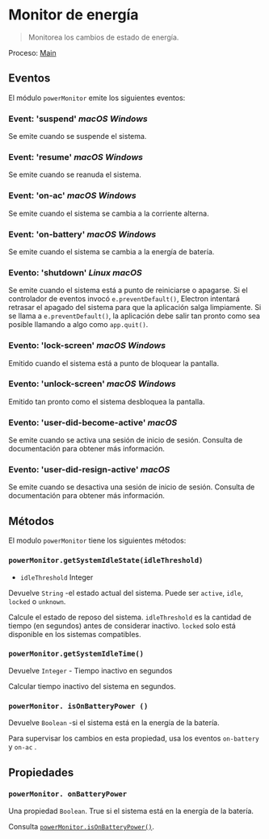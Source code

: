 # Monitor de energía

> Monitorea los cambios de estado de energía.

Proceso: [Main](../glossary.md#main-process)

## Eventos

El módulo `powerMonitor` emite los siguientes eventos:

### Event: 'suspend' _macOS_ _Windows_

Se emite cuando se suspende el sistema.

### Event: 'resume' _macOS_ _Windows_

Se emite cuando se reanuda el sistema.

### Event: 'on-ac' _macOS_ _Windows_

Se emite cuando el sistema se cambia a la corriente alterna.

### Event: 'on-battery' _macOS_  _Windows_

Se emite cuando el sistema se cambia a la energía de batería.

### Evento: 'shutdown' _Linux_ _macOS_

Se emite cuando el sistema está a punto de reiniciarse o apagarse. Si el controlador de eventos invocó `e.preventDefault()`, Electron intentará retrasar el apagado del sistema para que la aplicación salga limpiamente. Si se llama a `e.preventDefault()`, la aplicación debe salir tan pronto como sea posible llamando a algo como `app.quit()`.

### Evento: 'lock-screen' _macOS_ _Windows_

Emitido cuando el sistema está a punto de bloquear la pantalla.

### Evento: 'unlock-screen' _macOS_ _Windows_

Emitido tan pronto como el sistema desbloquea la pantalla.

### Evento: 'user-did-become-active' _macOS_

Se emite cuando se activa una sesión de inicio de sesión. Consulta [](https://developer.apple.com/documentation/appkit/nsworkspacesessiondidbecomeactivenotification?language=objc) de documentación para obtener más información.

### Evento: 'user-did-resign-active' _macOS_

Se emite cuando se desactiva una sesión de inicio de sesión. Consulta [](https://developer.apple.com/documentation/appkit/nsworkspacesessiondidresignactivenotification?language=objc) de documentación para obtener más información.

## Métodos

El modulo `powerMonitor` tiene los siguientes métodos:

### `powerMonitor.getSystemIdleState(idleThreshold)`

* `idleThreshold` Integer

Devuelve `String` -el estado actual del sistema. Puede ser `active`, `idle`, `locked` o `unknown`.

Calcule el estado de reposo del sistema. `idleThreshold` es la cantidad de tiempo (en segundos) antes de considerar inactivo.  `locked` solo está disponible en los sistemas compatibles.

### `powerMonitor.getSystemIdleTime()`

Devuelve `Integer` - Tiempo inactivo en segundos

Calcular tiempo inactivo del sistema en segundos.

### `powerMonitor. isOnBatteryPower ()`

Devuelve `Boolean` -si el sistema está en la energía de la batería.

Para supervisar los cambios en esta propiedad, usa los eventos `on-battery` y `on-ac` .

## Propiedades

### `powerMonitor. onBatteryPower`

Una propiedad `Boolean`. True si el sistema está en la energía de la batería.

Consulta [`powerMonitor.isOnBatteryPower()`](#powermonitorisonbatterypower).
